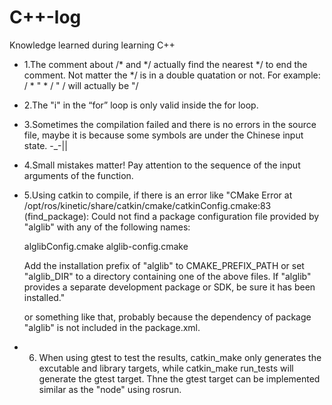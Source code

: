 # C++-log
Knowledge learned during learning C++

- 1.The comment about /* and */ actually find the nearest */ to end the comment. Not matter the */ is in a double quatation or not.
For example: 
/ *  " * / " /
will actually be
"/

- 2.The "i" in the “for” loop is only valid inside the for loop.

- 3.Sometimes the compilation failed and there is no errors in the source file, maybe it is because some symbols are under the Chinese input state. -_-||

- 4.Small mistakes matter! Pay attention to the sequence of the input arguments of the function.

- 5.Using catkin to compile, if there is an error like 
"CMake Error at /opt/ros/kinetic/share/catkin/cmake/catkinConfig.cmake:83 (find_package):
  Could not find a package configuration file provided by "alglib" with any
  of the following names:

    alglibConfig.cmake
    alglib-config.cmake

  Add the installation prefix of "alglib" to CMAKE_PREFIX_PATH or set
  "alglib_DIR" to a directory containing one of the above files.  If "alglib"
  provides a separate development package or SDK, be sure it has been
  installed."
  
  or something like that, probably because the dependency of package "alglib" is not included in the package.xml. 
  
- 6. When using gtest to test the results, catkin_make only generates the excutable and library targets, while catkin_make run_tests will generate the gtest target. Thne the gtest target can be implemented similar as the "node" using rosrun.
